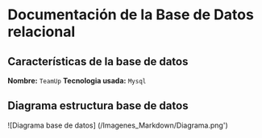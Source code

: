 # Documentación de la Base de Datos relacional

## Características de la base de datos
**Nombre:** `TeamUp`
**Tecnologia usada:** `Mysql`

## Diagrama estructura base de datos
![Diagrama base de datos] (/Imagenes_Markdown/Diagrama.png')